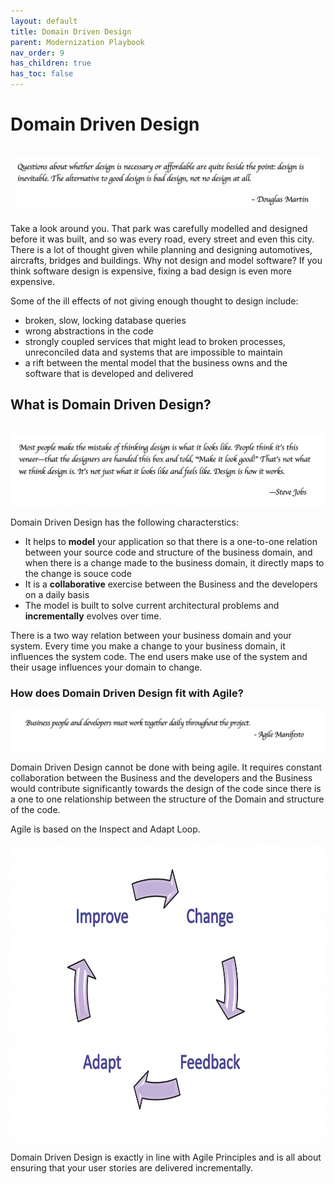 ```yaml
---
layout: default
title: Domain Driven Design
parent: Modernization Playbook
nav_order: 9
has_children: true
has_toc: false
---
```


# Domain Driven Design
  <br />
  <img src="assets/images/quote.png">

  Take a look around you. That park was carefully modelled and designed before it was built, and so was every road, every street and even this city. There is a lot of thought given while planning and designing automotives, aircrafts, bridges and buildings. Why not design and model software? If you think software design is expensive, fixing a bad design is even more expensive.

  Some of the ill effects of not giving enough thought to design include:

  - broken, slow, locking database queries
  - wrong abstractions in the code
  - strongly coupled services that might lead to broken processes, unreconciled data and systems that are impossible to maintain 
  - a rift between the mental model that the business owns and the software that is developed and delivered
                                         

## What is Domain Driven Design?
  <br />
  <img src="assets/images/quote2.png">

 Domain Driven Design has the following characterstics:
 
  - It helps to **model** your application so that there is a one-to-one relation between your source code and structure of the business domain, and when there is a change made to the business domain, it directly maps to the change is souce code
  - It is a **collaborative** exercise between the Business and the developers on a daily basis
  - The model is built to solve current architectural problems and **incrementally** evolves over time.
  
  There is a two way relation between your business domain and your system. Every time you make a change to your business domain, it influences the system code. The end users make use of the system and their usage influences your domain to change.

###  How does Domain Driven Design fit with Agile?

<img src="assets/images/quote3.png">

  Domain Driven Design cannot be done with being agile. It requires constant collaboration between the Business and the developers and the Business would contribute significantly towards the design of the code since there is a one to one relationship between the structure of the Domain and structure of the code.

  Agile is based on the Inspect and Adapt Loop.

  <img align="center" src="assets/images/agile-loop.png" width="540" height="480"/>

  Domain Driven Design is exactly in line with Agile Principles and is all about ensuring that your user stories are delivered incrementally.

  

